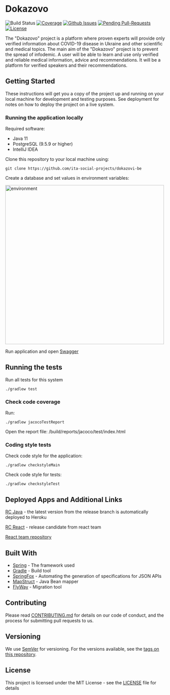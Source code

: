 # Dokazovo
![Build Status](https://github.com/ita-social-projects/dokazovi-be/workflows/Build%20&%20Test/badge.svg)
[![Coverage](https://sonarcloud.io/api/project_badges/measure?project=ita-social-projects_dokazovi-be&metric=coverage&)](https://sonarcloud.io/dashboard?id=ita-social-projects_dokazovi-be)
[![Github Issues](https://img.shields.io/github/issues/ita-social-projects/dokazovi-be)](https://github.com/ita-social-projects/dokazovi-be/issues)
[![Pending Pull-Requests](https://img.shields.io/github/issues-pr/ita-social-projects/dokazovi-be)](https://github.com/ita-social-projects/dokazovi-be/pulls)
[![License](http://img.shields.io/:license-mit-blue.svg)](https://github.com/ita-social-projects/dokazovi-be/blob/develop/LICENSE)

The "Dokazovo" project is a platform where proven experts will provide only verified information about COVID-19 disease in Ukraine and other scientific and medical topics. The main aim of the "Dokazovo" project is to prevent the spread of infodemic. 
А user will be able to learn and use only verified and reliable medical information, advice and recommendations. It will be a platform for verified speakers and their recommendations.


## Getting Started

These instructions will get you a copy of the project up and running on your local machine for development and testing purposes. See deployment for notes on how to deploy the project on a live system.

### Running the application locally

Required software:

* Java 11
* PostgreSQL (9.5.9 or higher)
* IntelliJ IDEA

Clone this repository to your local machine using:

```shell
git clone https://github.com/ita-social-projects/dokazovi-be
```
Create a database and set values in environment variables:

<img src="https://i.imgur.com/SUspHsj.png" alt="environment" width="500"/>

Run application and open [Swagger](http://localhost:8080/api/swagger-ui/)

## Running the tests

Run all tests for this system

```
./gradlew test
```

### Check code coverage

Run:

```
./gradlew jacocoTestReport
```

Open the report file: /build/reports/jacoco/test/index.html


### Coding style tests

Check code style for the application:

```
./gradlew checkstyleMain
```

Check code style for tests:

```
./gradlew checkstyleTest
```

## Deployed Apps and Additional Links

[RC Java](https://dokazovi-be.herokuapp.com/api/swagger-ui/) - the latest version from the release branch is automatically deployed to Heroku

[RC React](https://dokazovi-fe.herokuapp.com/) - release candidate from react team

[React team repository](https://github.com/ita-social-projects/dokazovi-fe)

## Built With

* [Spring](https://spring.io/) - The framework used
* [Gradle](https://gradle.org/) - Build tool
* [SpringFox](http://springfox.github.io/springfox/) - Automating the generation of specifications for JSON APIs
* [MapStruct](https://mapstruct.org/) - Java Bean mapper
* [FlyWay](https://flywaydb.org/) - Migration tool

## Contributing

Please read [CONTRIBUTING.md](https://gist.github.com/PurpleBooth/b24679402957c63ec426) for details on our code of conduct, and the process for submitting pull requests to us.

## Versioning

We use [SemVer](http://semver.org/) for versioning. For the versions available, see the [tags on this repository](https://github.com/ita-social-projects/dokazovi-be/tags). 


## License

This project is licensed under the MIT License - see the [LICENSE](https://github.com/ita-social-projects/dokazovi-be/blob/develop/LICENSE) file for details
